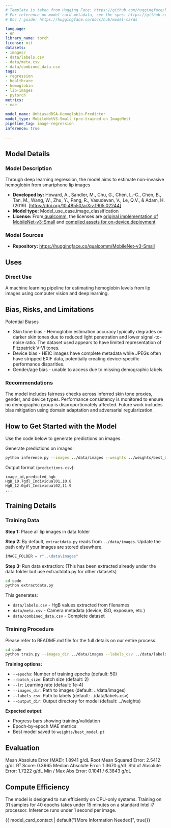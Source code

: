 ```yaml
---
# Template is taken from Hugging Face: https://github.com/huggingface/huggingface_hub/blob/main/src/huggingface_hub/templates/modelcard_template.md
# For reference on model card metadata, see the spec: https://github.com/huggingface/hub-docs/blob/main/modelcard.md?plain=1
# Doc / guide: https://huggingface.co/docs/hub/model-cards

language:
- en
library_name: torch
license: mit
datasets:
- images/
- data/labels.csv
- data/meta.csv
- data/combined_data.csv
tags:
- regression
- healthcare
- hemoglobin
- lip-images
- pytorch
metrics:
- mae
  
model_name: UnbiasedDSA-Hemoglobin-Predictor
model_type: MobileNetV3-Small (pre-trained on ImageNet)
pipeline_tag: image-regression
inference: true
  
---
```


## Model Details

### Model Description

Through deep learning regression, the model aims to estimate non-invasive hemoglobin from smartphone lip images 

- **Developed by:** Howard, A., Sandler, M., Chu, G., Chen, L.-C., Chen, B., Tan, M., Wang, W., Zhu, Y., Pang, R., Vasudevan, V., Le, Q.V., & Adam, H. (2019). [https://doi.org/10.48550/arXiv.1905.02244]
- **Model type:** Model_use_case.image_classification
- **License:** From[ qualcomm]([url](https://huggingface.co/qualcomm/MobileNet-v3-Small)),  the licenses are [original implementation of MobileNet-v3-Small]([url](https://github.com/pytorch/vision/blob/main/LICENSE)) and [compiled assets for on-device deployment]([url](https://qaihub-public-assets.s3.us-west-2.amazonaws.com/qai-hub-models/Qualcomm+AI+Hub+Proprietary+License.pdf))

### Model Sources 

- **Repository:** https://huggingface.co/qualcomm/MobileNet-v3-Small

## Uses

<!-- Address questions around how the model is intended to be used, including the foreseeable users of the model and those affected by the model. -->

### Direct Use

<!-- This section is for the model use without fine-tuning or plugging into a larger ecosystem/app. -->

A machine learning pipeline for estimating hemoglobin levels from lip images using computer vision and deep learning.

## Bias, Risks, and Limitations

<!-- This section is meant to convey both technical and sociotechnical limitations. -->

Potential Biases
- Skin tone bias - Hemoglobin estimation accuracy typically degrades on darker skin tones due to reduced light penetration and lower signal-to-noise ratio. The dataset used appears to have limited representation of Fitzpatrick V-VI tones.
- Device bias - HEIC images have complete metadata while JPEGs often have stripped EXIF data, potentially creating device-specific performance disparities.
- Gender/age bias - unable to access due to missing demographic labels

### Recommendations

The model includes fairness checks across inferred skin tone proxies, gender, and device types.
Performance consistency is monitored to ensure no demographic group is disproportionately
affected. Future work includes bias mitigation using domain adaptation and adversarial
regularization.

## How to Get Started with the Model

Use the code below to generate predictions on images.

Generate predictions on images:
```bash
python inference.py --images ../data/images --weights ../weights/best_model.pt --meta ../data/meta.csv --out ../data/predictions.csv --img_size 192
```

Output format (`predictions.csv`):
```csv
image_id,predicted_hgb
HgB_10.7gdl_Individual01,10.8
HgB_12.0gdl_Individual02,11.9
...
```

## Training Details

### Training Data

<!-- This should link to a Dataset Card, perhaps with a short stub of information on what the training data is all about as well as documentation related to data pre-processing or additional filtering. -->

**Step 1:** Place all lip images in data folder

**Step 2:** By default, `extractdata.py` reads from `../data/images`. Update the path only if your images are stored elsewhere.
```python
IMAGE_FOLDER = r"..\data\images"
```

**Step 3:** Run data extraction:
(This has been extracted already under the data folder but use extractdata.py for other datasets)
```bash
cd code
python extractdata.py
```

This generates:
- `data/labels.csv` - HgB values extracted from filenames
- `data/meta.csv` - Camera metadata (device, ISO, exposure, etc.)
- `data/combined_data.csv` - Complete dataset

### Training Procedure

Please refer to README.md file for the full details on our entire process. 

```bash
cd code
python train.py --images_dir ../data/images --labels_csv ../data/labels.csv --meta_csv ../data/meta.csv --output_dir ../data --batch_size 2 --epochs 40 --img_size 192 --use_metadata --backbone mobilenet_v3_small
```

**Training options:**
- `--epochs`: Number of training epochs (default: 50)
- `--batch_size`: Batch size (default: 2)
- `--lr`: Learning rate (default: 1e-4)
- `--images_dir`: Path to images (default: ../data/images)
- `--labels_csv`: Path to labels (default: ../data/labels.csv)
- `--output_dir`: Output directory for model (default: ../weights)

**Expected output:**
- Progress bars showing training/validation
- Epoch-by-epoch MAE metrics
- Best model saved to `weights/best_model.pt`

## Evaluation

Mean Absolute Error (MAE):   1.8941 g/dL
Root Mean Squared Error:     2.5412 g/dL
R² Score:                    0.3665
Median Absolute Error:       1.3670 g/dL
Std of Absolute Error:       1.7222 g/dL
Min / Max Abs Error:         0.1041 / 6.3843 g/dL

## Compute Efficiency

The model is designed to run efficiently on CPU-only systems. Training on 31 samples for 40
epochs takes under 15 minutes on a standard Intel i7 processor. Inference runs under 1 second per
image.


{{ model_card_contact | default("[More Information Needed]", true)}}

